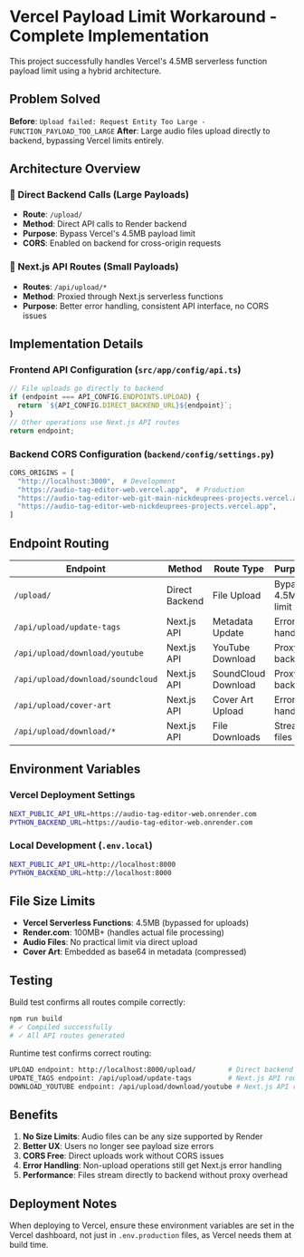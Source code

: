 # Vercel Payload Limit Workaround - Complete Implementation

This project successfully handles Vercel's 4.5MB serverless function payload limit using a hybrid architecture.

## Problem Solved

**Before**: `Upload failed: Request Entity Too Large - FUNCTION_PAYLOAD_TOO_LARGE`
**After**: Large audio files upload directly to backend, bypassing Vercel limits entirely.

## Architecture Overview

### 🎯 Direct Backend Calls (Large Payloads)
- **Route**: `/upload/` 
- **Method**: Direct API calls to Render backend
- **Purpose**: Bypass Vercel's 4.5MB payload limit
- **CORS**: Enabled on backend for cross-origin requests

### 🔄 Next.js API Routes (Small Payloads)
- **Routes**: `/api/upload/*`
- **Method**: Proxied through Next.js serverless functions
- **Purpose**: Better error handling, consistent API interface, no CORS issues

## Implementation Details

### Frontend API Configuration (`src/app/config/api.ts`)

```typescript
// File uploads go directly to backend
if (endpoint === API_CONFIG.ENDPOINTS.UPLOAD) {
  return `${API_CONFIG.DIRECT_BACKEND_URL}${endpoint}`;
}
// Other operations use Next.js API routes
return endpoint;
```

### Backend CORS Configuration (`backend/config/settings.py`)

```python
CORS_ORIGINS = [
  "http://localhost:3000",  # Development
  "https://audio-tag-editor-web.vercel.app",  # Production
  "https://audio-tag-editor-web-git-main-nickdeuprees-projects.vercel.app",
  "https://audio-tag-editor-web-nickdeuprees-projects.vercel.app",
]
```

## Endpoint Routing

| Endpoint | Method | Route Type | Purpose |
|----------|--------|------------|---------|
| `/upload/` | Direct Backend | File Upload | Bypass 4.5MB limit |
| `/api/upload/update-tags` | Next.js API | Metadata Update | Error handling |
| `/api/upload/download/youtube` | Next.js API | YouTube Download | Proxy to backend |
| `/api/upload/download/soundcloud` | Next.js API | SoundCloud Download | Proxy to backend |
| `/api/upload/cover-art` | Next.js API | Cover Art Upload | Error handling |
| `/api/upload/download/*` | Next.js API | File Downloads | Stream files |

## Environment Variables

### Vercel Deployment Settings
```bash
NEXT_PUBLIC_API_URL=https://audio-tag-editor-web.onrender.com
PYTHON_BACKEND_URL=https://audio-tag-editor-web.onrender.com
```

### Local Development (`.env.local`)
```bash
NEXT_PUBLIC_API_URL=http://localhost:8000
PYTHON_BACKEND_URL=http://localhost:8000
```

## File Size Limits

- **Vercel Serverless Functions**: 4.5MB (bypassed for uploads)
- **Render.com**: 100MB+ (handles actual file processing)
- **Audio Files**: No practical limit via direct upload
- **Cover Art**: Embedded as base64 in metadata (compressed)

## Testing

Build test confirms all routes compile correctly:
```bash
npm run build
# ✓ Compiled successfully
# ✓ All API routes generated
```

Runtime test confirms correct routing:
```bash
UPLOAD endpoint: http://localhost:8000/upload/        # Direct backend
UPDATE_TAGS endpoint: /api/upload/update-tags         # Next.js API route
DOWNLOAD_YOUTUBE endpoint: /api/upload/download/youtube # Next.js API route
```

## Benefits

1. **No Size Limits**: Audio files can be any size supported by Render
2. **Better UX**: Users no longer see payload size errors
3. **CORS Free**: Direct uploads work without CORS issues
4. **Error Handling**: Non-upload operations still get Next.js error handling
5. **Performance**: Files stream directly to backend without proxy overhead

## Deployment Notes

When deploying to Vercel, ensure these environment variables are set in the Vercel dashboard, not just in `.env.production` files, as Vercel needs them at build time.
